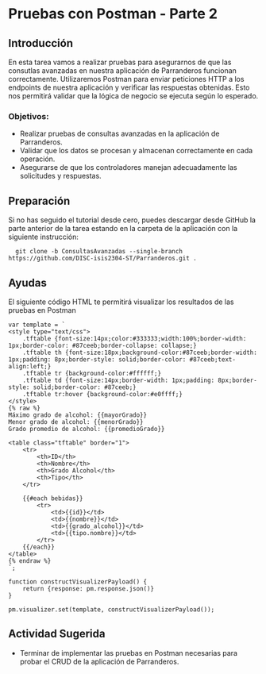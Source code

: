 # Pruebas con Postman - Parte 2

## Introducción
En esta tarea vamos a realizar pruebas para asegurarnos de que las consutlas avanzadas en nuestra aplicación de Parranderos funcionan correctamente. Utilizaremos Postman para enviar peticiones HTTP a los endpoints de nuestra aplicación y verificar las respuestas obtenidas. Esto nos permitirá validar que la lógica de negocio se ejecuta según lo esperado.

### Objetivos:
- Realizar pruebas de consultas avanzadas en la aplicación de Parranderos.
- Validar que los datos se procesan y almacenan correctamente en cada operación.
- Asegurarse de que los controladores manejan adecuadamente las solicitudes y respuestas.

## Preparación

Si no has seguido el tutorial desde cero, puedes descargar desde GitHub la parte anterior de la tarea estando en la carpeta de la aplicación con la siguiente instrucción:

```
  git clone -b ConsultasAvanzadas --single-branch https://github.com/DISC-isis2304-ST/Parranderos.git .
```
## Ayudas

El siguiente código HTML te permitirá visualizar los resultados de las pruebas en Postman

```
var template = `
<style type="text/css">
    .tftable {font-size:14px;color:#333333;width:100%;border-width: 1px;border-color: #87ceeb;border-collapse: collapse;}
    .tftable th {font-size:18px;background-color:#87ceeb;border-width: 1px;padding: 8px;border-style: solid;border-color: #87ceeb;text-align:left;}
    .tftable tr {background-color:#ffffff;}
    .tftable td {font-size:14px;border-width: 1px;padding: 8px;border-style: solid;border-color: #87ceeb;}
    .tftable tr:hover {background-color:#e0ffff;}
</style>
{% raw %}
Máximo grado de alcohol: {{mayorGrado}}
Menor grado de alcohol: {{menorGrado}}
Grado promedio de alcohol: {{promedioGrado}}
 
<table class="tftable" border="1">
    <tr>
        <th>ID</th>
        <th>Nombre</th>
        <th>Grado Alcohol</th>
        <th>Tipo</th>
    </tr>
    
    {{#each bebidas}}
        <tr>
            <td>{{id}}</td>
            <td>{{nombre}}</td>
            <td>{{grado_alcohol}}</td>
            <td>{{tipo.nombre}}</td>
        </tr>
    {{/each}}
</table>
{% endraw %}
`;
 
function constructVisualizerPayload() {
    return {response: pm.response.json()}
}
 
pm.visualizer.set(template, constructVisualizerPayload());
```

## Actividad Sugerida

- Terminar de implementar las pruebas en Postman necesarias para probar el CRUD de la aplicación de Parranderos.
